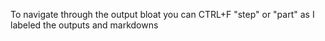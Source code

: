 To navigate through the output bloat you can CTRL+F "step" or "part" as I labeled the outputs and markdowns
